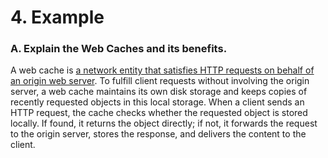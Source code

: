 <!-- ---
marp: true
theme: default
paginate: true

--- -->

# 4. Example

### A. Explain the Web Caches and its benefits.

A web cache is <ins>a network entity that satisfies HTTP requests on behalf of an origin web server</ins>. To fulfill client requests without involving the origin server, a web cache maintains its own disk storage and keeps copies of recently requested objects in this local storage. When a client sends an HTTP request, the cache checks whether the requested object is stored locally. If found, it returns the object directly; if not, it forwards the request to the origin server, stores the response, and delivers the content to the client.
